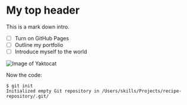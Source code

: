 # My top header

This is a mark down intro.

- [ ] Turn on GitHub Pages
- [ ] Outline my portfolio
- [ ] Introduce myself to the world

![Image of Yaktocat](https://octodex.github.com/images/yaktocat.png)

Now the code:

```
$ git init
Initialized empty Git repository in /Users/skills/Projects/recipe-repository/.git/
```
